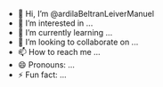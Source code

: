 - 👋 Hi, I’m @ardilaBeltranLeiverManuel
- 👀 I’m interested in ...
- 🌱 I’m currently learning ...
- 💞️ I’m looking to collaborate on ...
- 📫 How to reach me ...
- 😄 Pronouns: ...
- ⚡ Fun fact: ...

<!---
ardilaBeltranLeiverManuel/ardilaBeltranLeiverManuel is a ✨ special ✨ repository because its `README.md` (this file) appears on your GitHub profile.
You can click the Preview link to take a look at your changes.
--->
